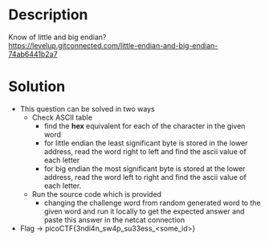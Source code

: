# Description
Know of little and big endian?   
https://levelup.gitconnected.com/little-endian-and-big-endian-74ab6441b2a7
# Solution
- This question can be solved in two ways
	- Check ASCII table
		- find the **hex** equivalent for each of the character in the given word
		- for little endian the least significant byte is stored in the lower address, read the word right to left and find the ascii value of each letter
		- for big endian the most significant byte is stored at the lower address, read the word left to right and find the ascii value of each letter.
	- Run the source code which is provided
		- changing the challenge word from random generated word to the given word and run it locally to get the expected answer and paste this answer in the netcat connection
- Flag -> picoCTF{3ndi4n_sw4p_su33ess_<some_id>}